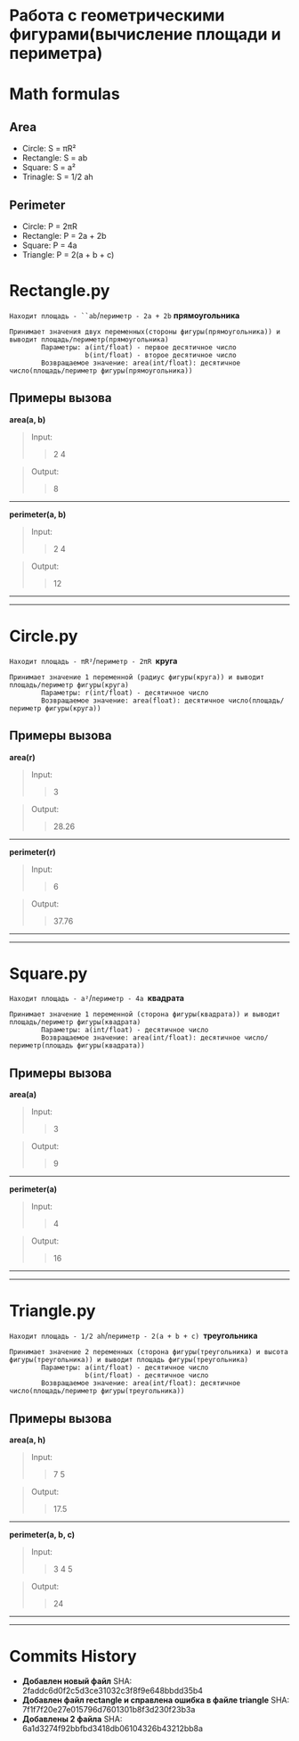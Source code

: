 # Работа с геометрическими фигурами(вычисление площади и периметра)

# Math formulas
## Area
- Circle: S = πR²
- Rectangle: S = ab
- Square: S = a²
- Trinagle: S = 1/2 ah

## Perimeter
- Circle: P = 2πR
- Rectangle: P = 2a + 2b
- Square: P = 4a
- Triangle: P = 2(a + b + c)

# Rectangle.py
`Находит площадь - ``ab`/`периметр - 2a + 2b` **прямоугольника**

    Принимает значения двух переменных(стороны фигуры(прямоугольника)) и выводит площадь/периметр(прямоугольника)
            Параметры: a(int/float) - первое десятичное число
                       b(int/float) - второе десятичное число
            Возвращаемое значение: area(int/float): десятичное число(площадь/периметр фигуры(прямоугольника))
## Примеры вызова
**area(a, b)**
>Input:
>> 2 4

>Output:
>> 8
---
**perimeter(a, b)**
>Input:
>> 2 4

>Output:
>> 12
---
---
# Circle.py
`Находит площадь - πR²`/`периметр - 2πR `**круга**

    Принимает значение 1 переменной (радиус фигуры(круга)) и выводит площадь/периметр фигуры(круга)
            Параметры: r(int/float) - десятичное число
            Возвращаемое значение: area(float): десятичное число(площадь/периметр фигуры(круга))
## Примеры вызова
**area(r)**
>Input:
>> 3

>Output:
>> 28.26
---
**perimeter(r)**
>Input:
>> 6

>Output:
>> 37.76
---
---
# Square.py
`Находит площадь - a²`/`периметр - 4a `**квадрата**

    Принимает значение 1 переменной (сторона фигуры(квадрата)) и выводит площадь/периметр фигуры(квадрата)
            Параметры: a(int/float) - десятичное число
            Возвращаемое значение: area(int/float): десятичное число/периметр(площадь фигуры(квадрата))
## Примеры вызова
**area(a)**
>Input:
>> 3

>Output:
>> 9
---
**perimeter(a)**
>Input:
>> 4

>Output:
>> 16
---
---
# Triangle.py
`Находит площадь - 1/2 ah`/`периметр - 2(a + b + c) `**треугольника**

    Принимает значение 2 переменных (сторона фигуры(треугольника) и высота фигуры(треугольника)) и выводит площадь фигуры(треугольника)
            Параметры: a(int/float) - десятичное число
                       b(int/float) - десятичное число
            Возвращаемое значение: area(int/float): десятичное число(площадь/периметр фигуры(треугольника))
## Примеры вызова
**area(a, h)**
>Input:
>> 7 5

>Output:
>> 17.5
---
**perimeter(a, b, c)**
>Input:
>> 3 4 5

>Output:
>> 24
---
---

# Commits History
- **Добавлен новый файл** SHA: 2faddc6d0f2c5d3ce31032c3f8f9e648bbdd35b4
- **Добавлен файл rectangle и справлена ошибка в файле triangle** SHA: 7f1f7f20e27e015796d7601301b8f3d230f23b3a
- **Добавлены 2 файла** SHA: 6a1d3274f92bbfbd3418db06104326b43212bb8a